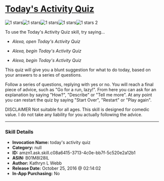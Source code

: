 # [Today's Activity Quiz](http://alexa.amazon.com/#skills/amzn1.ask.skill.c08a6415-3713-4c0e-bb7f-5c520e2a12b1)
![1 stars](../../images/ic_star_black_18dp_1x.png)![1 stars](../../images/ic_star_border_black_18dp_1x.png)![1 stars](../../images/ic_star_border_black_18dp_1x.png)![1 stars](../../images/ic_star_border_black_18dp_1x.png)![1 stars](../../images/ic_star_border_black_18dp_1x.png) 2

To use the Today's Activity Quiz skill, try saying...

* *Alexa, open Today's Activity Quiz*

* *Alexa, begin Today's Activity Quiz*

* *Alexa, begin Today's Activity Quiz*

This quiz will give you a blunt suggestion for what to do today, based on your answers to a series of questions.

Follow a series of questions, replying with yes or no.
You will reach a final piece of advice, such as "Go for a run, lazy!".
From here you can ask for an explanation by saying "How?", "Describe" or "Tell me more".
At any point you can restart the quiz by saying "Start Over", "Restart" or "Play again".

DISCLAIMER
Not suitable for all ages.
This skill is designed for comedic value.
I do not take any liability for you actually following the advice.

***

### Skill Details

* **Invocation Name:** today's activity quiz
* **Category:** null
* **ID:** amzn1.ask.skill.c08a6415-3713-4c0e-bb7f-5c520e2a12b1
* **ASIN:** B01M8I28IL
* **Author:** Kathryn L Webb
* **Release Date:** October 25, 2016 @ 02:14:02
* **In-App Purchasing:** No

